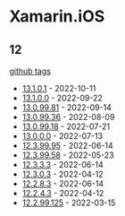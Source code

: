 # Xamarin.iOS

## 12

[github tags](https://github.com/xamarin/xamarin-android/tags)

- [13.1.0.1] - 2022-10-11
- [13.1.0.0] - 2022-09-22
- [13.0.99.81] - 2022-09-14
- [13.0.99.36] - 2022-08-09
- [13.0.99.18] - 2022-07-21
- [13.0.0.0] - 2022-07-13
- [12.3.99.95] - 2022-06-14
- [12.3.99.58] - 2022-05-23
- [12.3.3.3] - 2022-06-14
- [12.3.0.3] - 2022-04-12
- [12.2.8.3] - 2022-06-14
- [12.2.4.3] - 2022-04-12
- [12.2.99.125] - 2022-03-15

[13.1.0.1]: https://github.com/xamarin/xamarin-android/releases/tag/v13.1.0.1
[13.1.0.0]: https://github.com/xamarin/xamarin-android/releases/tag/v13.1.0.0
[13.0.99.81]: https://github.com/xamarin/xamarin-android/releases/tag/v13.0.99.81
[13.0.99.36]: https://github.com/xamarin/xamarin-android/releases/tag/v13.0.99.36
[13.0.99.18]: https://github.com/xamarin/xamarin-android/releases/tag/v13.0.99.18
[13.0.0.0]: https://github.com/xamarin/xamarin-android/releases/tag/v13.0.0.0
[12.3.99.95]: https://github.com/xamarin/xamarin-android/releases/tag/v12.3.99.95
[12.3.99.58]: https://github.com/xamarin/xamarin-android/releases/tag/v12.3.99.58
[12.3.3.3]: https://github.com/xamarin/xamarin-android/releases/tag/v12.3.3.3
[12.3.0.3]: https://github.com/xamarin/xamarin-android/releases/tag/v12.3.0.3
[12.2.8.3]: https://github.com/xamarin/xamarin-android/releases/tag/v12.2.8.3
[12.2.4.3]: https://github.com/xamarin/xamarin-android/releases/tag/v12.2.4.3
[12.2.99.125]: https://github.com/xamarin/xamarin-android/releases/tag/v12.2.99.125
